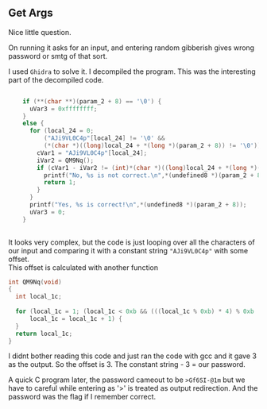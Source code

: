 ## Get Args

Nice little question.  

On running it asks for an input, and entering random gibberish gives wrong password or smtg of that sort.

I used `Ghidra` to solve it. I decompiled the program. This was the interesting part of the decompiled code.  

```c

    if (**(char **)(param_2 + 8) == '\0') {
      uVar3 = 0xffffffff;
    }
    else {
      for (local_24 = 0;
          ("AJi9VL0C4p"[local_24] != '\0' &&
          (*(char *)((long)local_24 + *(long *)(param_2 + 8)) != '\0')); local_24 = local_24 + 1) {
        cVar1 = "AJi9VL0C4p"[local_24];
        iVar2 = QM9Nq();
        if (cVar1 - iVar2 != (int)*(char *)((long)local_24 + *(long *)(param_2 + 8))) {
          printf("No, %s is not correct.\n",*(undefined8 *)(param_2 + 8));
          return 1;
        }
      }
      printf("Yes, %s is correct!\n",*(undefined8 *)(param_2 + 8));
      uVar3 = 0;
    }
  

```

It looks very complex, but the code is just looping over all the characters of our input and comparing it with a constant string `"AJi9VL0C4p"` with some offset.  
This offset is calculated with another function

```c
int QM9Nq(void)
{
  int local_1c;
  
  for (local_1c = 1; (local_1c < 0xb && (((local_1c % 0xb) * 4) % 0xb != 1));
      local_1c = local_1c + 1) {
  }
  return local_1c;
}
```

I didnt bother reading this code and just ran the code with gcc and it gave 3 as the output. So the offset is 3. The constant string  - 3 = our password.

A quick C program later, the password cameout to be `>Gf6SI-@1m` but we have to careful while entering as '>' is treated as output redirection. And the password was the flag if I remember correct.
